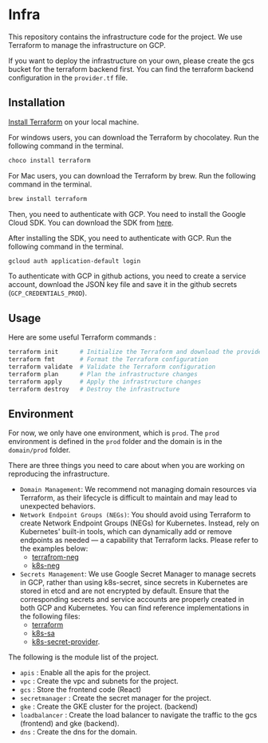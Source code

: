 # Infra

This repository contains the infrastructure code for the project. We use Terraform to manage the infrastructure on GCP.

If you want to deploy the infrastructure on your own, please create the gcs bucket for the terraform backend first. You can find the terraform backend configuration in the `provider.tf` file.

## Installation

[Install Terraform](https://learn.hashicorp.com/tutorials/terraform/install-cli) on your local machine.

For windows users, you can download the Terraform by chocolatey. Run the following command in the terminal.

```bash
choco install terraform
```

For Mac users, you can download the Terraform by brew. Run the following command in the terminal.

```bash
brew install terraform
```

Then, you need to authenticate with GCP. You need to install the Google Cloud SDK. You can download the SDK from [here](https://cloud.google.com/sdk/docs/install).

After installing the SDK, you need to authenticate with GCP. Run the following command in the terminal.

```bash
gcloud auth application-default login
```

To authenticate with GCP in github actions, you need to create a service account, download the JSON key file and save it in the github secrets (`GCP_CREDENTIALS_PROD`).

## Usage

Here are some useful Terraform commands :

```bash
terraform init      # Initialize the Terraform and download the provider plugins
terraform fmt       # Format the Terraform configuration
terraform validate  # Validate the Terraform configuration
terraform plan      # Plan the infrastructure changes
terraform apply     # Apply the infrastructure changes
terraform destroy   # Destroy the infrastructure
```

## Environment

For now, we only have one environment, which is `prod`. The `prod` environment is defined in the `prod` folder and the domain is in the `domain/prod` folder.

There are three things you need to care about when you are working on reproducing the infrastructure.

- `Domain Management`: We recommend not managing domain resources via Terraform, as their lifecycle is difficult to maintain and may lead to unexpected behaviors.
- `Network Endpoint Groups (NEGs)`: You should avoid using Terraform to create Network Endpoint Groups (NEGs) for Kubernetes. Instead, rely on Kubernetes' built-in tools, which can dynamically add or remove endpoints as needed — a capability that Terraform lacks. Please refer to the examples below:
  - [terrafrom-neg](https://github.com/NTU-CNAD-Group3/infra/blob/93f0a0b02c80e544eaf8010793f3efab31ecdb29/modules/lb/main.tf#L30)
  - [k8s-neg](https://github.com/NTU-CNAD-Group3/k8s/blob/a79b1798c80457ed648795a92be64b2dc2dd5ea5/prod/gateway/service.yaml#L7)
- `Secrets Management`: We use Google Secret Manager to manage secrets in GCP, rather than using k8s-secret, since secrets in Kubernetes are stored in etcd and are not encrypted by default. Ensure that the corresponding secrets and service accounts are properly created in both GCP and Kubernetes. You can find reference implementations in the following files:
  - [terraform](https://github.com/NTU-CNAD-Group3/infra/blob/main/modules/secretmanager/main.tf)
  - [k8s-sa](https://github.com/NTU-CNAD-Group3/k8s/blob/main/prod/gateway/service-account.yaml)
  - [k8s-secret-provider](https://github.com/NTU-CNAD-Group3/k8s/blob/main/prod/gateway/secret-provider.yaml).

The following is the module list of the project.

- `apis` : Enable all the apis for the project.
- `vpc` : Create the vpc and subnets for the project.
- `gcs` : Store the frontend code (React)
- `secretmanager` : Create the secret manager for the project.
- `gke` : Create the GKE cluster for the project. (backend)
- `loadbalancer` : Create the load balancer to navigate the traffic to the gcs (frontend) and gke (backend).
- `dns` : Create the dns for the domain.
